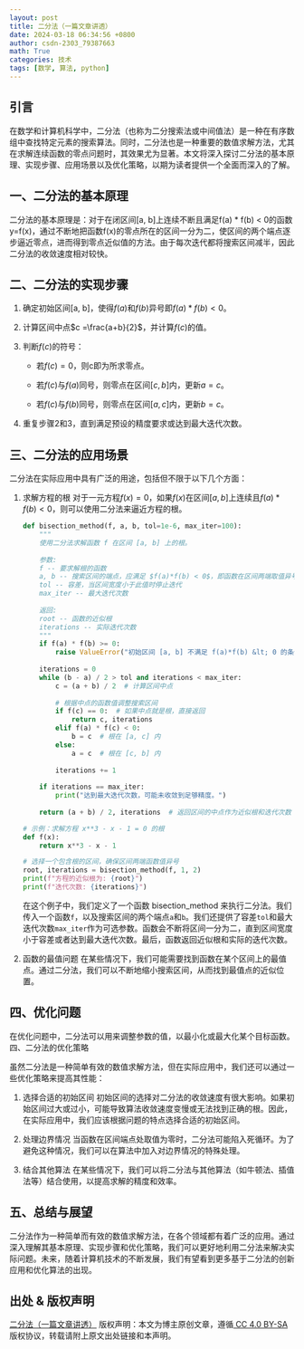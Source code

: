 ```yaml
---
layout: post
title: 二分法（一篇文章讲透）
date: 2024-03-18 06:34:56 +0800
author: csdn-2303_79387663
math: True
categories: 技术
tags: [数学, 算法, python]
---
```


## 引言
在数学和计算机科学中，二分法（也称为二分搜索法或中间值法）是一种在有序数组中查找特定元素的搜索算法。同时，二分法也是一种重要的数值求解方法，尤其在求解连续函数的零点问题时，其效果尤为显著。本文将深入探讨二分法的基本原理、实现步骤、应用场景以及优化策略，以期为读者提供一个全面而深入的了解。

## 一、二分法的基本原理
二分法的基本原理是：对于在闭区间[a, b]上连续不断且满足f(a) * f(b) < 0的函数y=f(x)，通过不断地把函数f(x)的零点所在的区间一分为二，使区间的两个端点逐步逼近零点，进而得到零点近似值的方法。由于每次迭代都将搜索区间减半，因此二分法的收敛速度相对较快。

## 二、二分法的实现步骤

1. 确定初始区间[a, b]，使得$f(a)$和$f(b)$异号即$f(a) * f(b) < 0$。

2. 计算区间中点$c =\frac{a+b}{2}$，并计算$f(c)$的值。

3. 判断$f(c)$的符号：

   - 若$f(c) = 0$，则c即为所求零点。

   - 若$f(c)$与$f(a)$同号，则零点在区间$[c, b]$内，更新$a = c$。

   - 若$f(c)$与$f(b)$同号，则零点在区间$[a, c]$内，更新$b = c$。

4. 重复步骤2和3，直到满足预设的精度要求或达到最大迭代次数。

## 三、二分法的应用场景

二分法在实际应用中具有广泛的用途，包括但不限于以下几个方面：

1. 求解方程的根
   对于一元方程$f(x) = 0$，如果$f(x)$在区间$[a, b]$上连续且$f(a) * f(b) < 0$，则可以使用二分法来逼近方程的根。

   ```python
   def bisection_method(f, a, b, tol=1e-6, max_iter=100):
       """
       使用二分法求解函数 f 在区间 [a, b] 上的根。
      
       参数:
       f -- 要求解根的函数
       a, b -- 搜索区间的端点，应满足 $f(a)*f(b) < 0$，即函数在区间两端取值异号
       tol -- 容差，当区间宽度小于此值时停止迭代
       max_iter -- 最大迭代次数
       
       返回:
       root -- 函数的近似根
       iterations -- 实际迭代次数
       """
       if f(a) * f(b) >= 0:
           raise ValueError("初始区间 [a, b] 不满足 f(a)*f(b) &lt; 0 的条件，无法应用二分法。")
      
       iterations = 0
       while (b - a) / 2 > tol and iterations < max_iter:
           c = (a + b) / 2  # 计算区间中点
           
           # 根据中点的函数值调整搜索区间
           if f(c) == 0:  # 如果中点就是根，直接返回
               return c, iterations
           elif f(a) * f(c) < 0:
               b = c  # 根在 [a, c] 内
           else:
               a = c  # 根在 [c, b] 内
         
           iterations += 1
      
       if iterations == max_iter:
           print("达到最大迭代次数，可能未收敛到足够精度。")
      
       return (a + b) / 2, iterations  # 返回区间的中点作为近似根和迭代次数

   # 示例：求解方程 x**3 - x - 1 = 0 的根
   def f(x):
       return x**3 - x - 1

   # 选择一个包含根的区间，确保区间两端函数值异号
   root, iterations = bisection_method(f, 1, 2)
   print(f"方程的近似根为: {root}")
   print(f"迭代次数: {iterations}")
   ```

   在这个例子中，我们定义了一个函数 bisection_method 来执行二分法。我们传入一个函数`f`，以及搜索区间的两个端点`a`和`b`。我们还提供了容差`tol`和最大迭代次数`max_iter`作为可选参数。函数会不断将区间一分为二，直到区间宽度小于容差或者达到最大迭代次数。最后，函数返回近似根和实际的迭代次数。

2. 函数的最值问题
   在某些情况下，我们可能需要找到函数在某个区间上的最值点。通过二分法，我们可以不断地缩小搜索区间，从而找到最值点的近似位置。

## 四、优化问题
在优化问题中，二分法可以用来调整参数的值，以最小化或最大化某个目标函数。
四、二分法的优化策略

虽然二分法是一种简单有效的数值求解方法，但在实际应用中，我们还可以通过一些优化策略来提高其性能：

1. 选择合适的初始区间
   初始区间的选择对二分法的收敛速度有很大影响。如果初始区间过大或过小，可能导致算法收敛速度变慢或无法找到正确的根。因此，在实际应用中，我们应该根据问题的特点选择合适的初始区间。

2. 处理边界情况
   当函数在区间端点处取值为零时，二分法可能陷入死循环。为了避免这种情况，我们可以在算法中加入对边界情况的特殊处理。

3. 结合其他算法
   在某些情况下，我们可以将二分法与其他算法（如牛顿法、插值法等）结合使用，以提高求解的精度和效率。

## 五、总结与展望
二分法作为一种简单而有效的数值求解方法，在各个领域都有着广泛的应用。通过深入理解其基本原理、实现步骤和优化策略，我们可以更好地利用二分法来解决实际问题。未来，随着计算机技术的不断发展，我们有望看到更多基于二分法的创新应用和优化算法的出现。

## 出处 & 版权声明
[二分法（一篇文章讲透）](https://blog.csdn.net/2303_79387663/article/details/136796078)
版权声明：本文为博主原创文章，遵循[ CC 4.0 BY-SA ](http://creativecommons.org/licenses/by-sa/4.0/)版权协议，转载请附上原文出处链接和本声明。